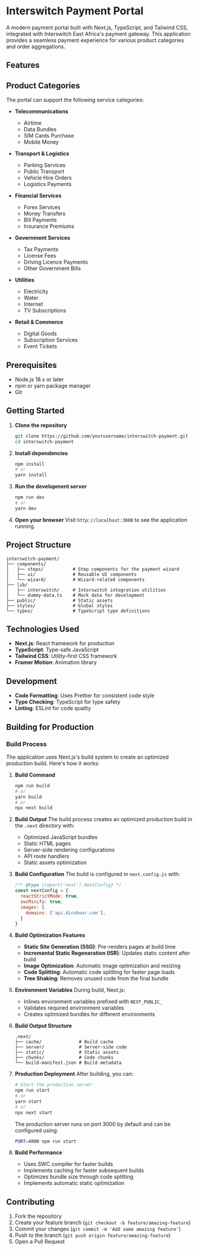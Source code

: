 # Interswitch Payment Portal

A modern payment portal built with Next.js, TypeScript, and Tailwind CSS, integrated with Interswitch East Africa's payment gateway. This application provides a seamless payment experience for various product categories and order aggregations.

## Features
## Product Categories

The  portal can support the following service categories:

- **Telecommunications**
  - Airtime
  - Data Bundles
  - SIM Cards Purchase
  - Mobile Money

- **Transport & Logistics**
  - Parking Services
  - Public Transport
  - Vehicle Hire Orders
  - Logistics Payments

- **Financial Services**
  - Forex Services
  - Money Transfers
  - Bill Payments
  - Insurance Premiums

- **Government Services**
  - Tax Payments
  - License Fees
  - Driving Licence Payments
  - Other Government Bills

- **Utilities**
  - Electricity
  - Water
  - Internet
  - TV Subscriptions

- **Retail & Commerce**
  - Digital Goods
  - Subscription Services
  - Event Tickets

## Prerequisites

- Node.js 18.x or later
- npm or yarn package manager
- Git

## Getting Started

1. **Clone the repository**
   ```bash
   git clone https://github.com/yourusername/interswitch-payment.git
   cd interswitch-payment
   ```

2. **Install dependencies**
   ```bash
   npm install
   # or
   yarn install
   ```

3. **Run the development server**
   ```bash
   npm run dev
   # or
   yarn dev
   ```

4. **Open your browser**
   Visit `http://localhost:3000` to see the application running.

## Project Structure

```
interswitch-payment/
├── components/
│   ├── steps/           # Step components for the payment wizard
│   ├── ui/              # Reusable UI components
│   └── wizard/          # Wizard-related components
├── lib/
│   ├── interswitch/     # Interswitch integration utilities
│   └── dummy-data.ts    # Mock data for development
├── public/              # Static assets
├── styles/              # Global styles
└── types/               # TypeScript type definitions
```

## Technologies Used

- **Next.js**: React framework for production
- **TypeScript**: Type-safe JavaScript
- **Tailwind CSS**: Utility-first CSS framework
- **Framer Motion**: Animation library

## Development

- **Code Formatting**: Uses Prettier for consistent code style
- **Type Checking**: TypeScript for type safety
- **Linting**: ESLint for code quality

## Building for Production

### Build Process

The application uses Next.js's build system to create an optimized production build. Here's how it works:

1. **Build Command**
   ```bash
   npm run build
   # or
   yarn build
   # or
   npx next build
   ```

2. **Build Output**
   The build process creates an optimized production build in the `.next` directory with:
   - Optimized JavaScript bundles
   - Static HTML pages
   - Server-side rendering configurations
   - API route handlers
   - Static assets optimization

3. **Build Configuration**
   The build is configured in `next.config.js` with:
   ```javascript
   /** @type {import('next').NextConfig} */
   const nextConfig = {
     reactStrictMode: true,
     swcMinify: true,
     images: {
       domains: ['api.dicebear.com'],
     }
   }
   ```

4. **Build Optimization Features**
   - **Static Site Generation (SSG)**: Pre-renders pages at build time
   - **Incremental Static Regeneration (ISR)**: Updates static content after build
   - **Image Optimization**: Automatic image optimization and resizing
   - **Code Splitting**: Automatic code splitting for faster page loads
   - **Tree Shaking**: Removes unused code from the final bundle

5. **Environment Variables**
   During build, Next.js:
   - Inlines environment variables prefixed with `NEXT_PUBLIC_`
   - Validates required environment variables
   - Creates optimized bundles for different environments

6. **Build Output Structure**
   ```
   .next/
   ├── cache/              # Build cache
   ├── server/             # Server-side code
   ├── static/             # Static assets
   ├── chunks/             # Code chunks
   └── build-manifest.json # Build metadata
   ```

7. **Production Deployment**
   After building, you can:
   ```bash
   # Start the production server
   npm run start
   # or
   yarn start
   # or
   npx next start
   ```

   The production server runs on port 3000 by default and can be configured using:
   ```bash
   PORT=4000 npm run start
   ```

8. **Build Performance**
   - Uses SWC compiler for faster builds
   - Implements caching for faster subsequent builds
   - Optimizes bundle size through code splitting
   - Implements automatic static optimization

## Contributing

1. Fork the repository
2. Create your feature branch (`git checkout -b feature/amazing-feature`)
3. Commit your changes (`git commit -m 'Add some amazing feature'`)
4. Push to the branch (`git push origin feature/amazing-feature`)
5. Open a Pull Request
